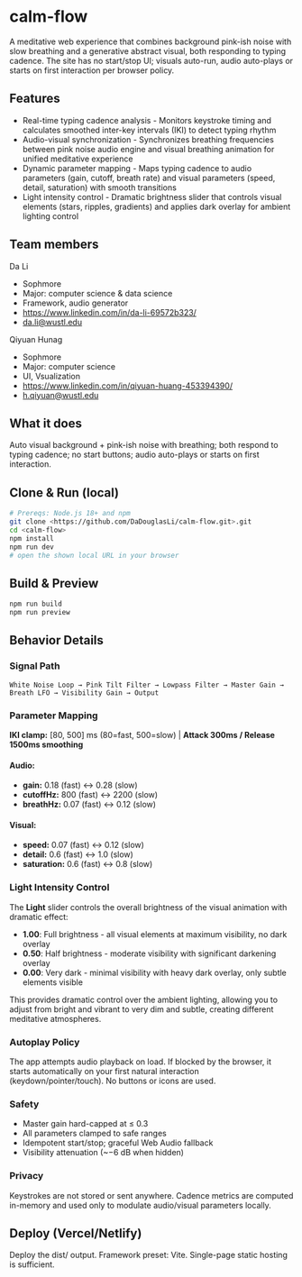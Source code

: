 # calm-flow

A meditative web experience that combines background pink-ish noise with slow breathing and a generative abstract visual, both responding to typing cadence. The site has no start/stop UI; visuals auto-run, audio auto-plays or starts on first interaction per browser policy.

## Features
- Real-time typing cadence analysis - Monitors keystroke timing and calculates smoothed inter-key intervals (IKI) to detect typing rhythm
- Audio-visual synchronization - Synchronizes breathing frequencies between pink noise audio engine and visual breathing animation for unified meditative experience
- Dynamic parameter mapping - Maps typing cadence to audio parameters (gain, cutoff, breath rate) and visual parameters (speed, detail, saturation) with smooth transitions
- Light intensity control - Dramatic brightness slider that controls visual elements (stars, ripples, gradients) and applies dark overlay for ambient lighting control

## Team members
Da Li
- Sophmore
- Major: computer science & data science
- Framework, audio generator
- https://www.linkedin.com/in/da-li-69572b323/
- da.li@wustl.edu

Qiyuan Hunag
- Sophmore
- Major: computer science
- UI, Vsualization
- https://www.linkedin.com/in/qiyuan-huang-453394390/
- h.qiyuan@wustl.edu

## What it does

Auto visual background + pink-ish noise with breathing; both respond to typing cadence; no start buttons; audio auto-plays or starts on first interaction.

## Clone & Run (local)

```bash
# Prereqs: Node.js 18+ and npm
git clone <https://github.com/DaDouglasLi/calm-flow.git>.git
cd <calm-flow>
npm install
npm run dev
# open the shown local URL in your browser
```

## Build & Preview

```bash
npm run build
npm run preview
```

## Behavior Details

### Signal Path

```
White Noise Loop → Pink Tilt Filter → Lowpass Filter → Master Gain → Breath LFO → Visibility Gain → Output
```

### Parameter Mapping

**IKI clamp:** [80, 500] ms (80=fast, 500=slow) | **Attack 300ms / Release 1500ms smoothing**

#### Audio:
- **gain:** 0.18 (fast) ↔ 0.28 (slow)
- **cutoffHz:** 800 (fast) ↔ 2200 (slow)  
- **breathHz:** 0.07 (fast) ↔ 0.12 (slow)

#### Visual:
- **speed:** 0.07 (fast) ↔ 0.12 (slow)
- **detail:** 0.6 (fast) ↔ 1.0 (slow)
- **saturation:** 0.6 (fast) ↔ 0.8 (slow)

### Light Intensity Control

The **Light** slider controls the overall brightness of the visual animation with dramatic effect:

- **1.00**: Full brightness - all visual elements at maximum visibility, no dark overlay
- **0.50**: Half brightness - moderate visibility with significant darkening overlay
- **0.00**: Very dark - minimal visibility with heavy dark overlay, only subtle elements visible

This provides dramatic control over the ambient lighting, allowing you to adjust from bright and vibrant to very dim and subtle, creating different meditative atmospheres.

### Autoplay Policy

The app attempts audio playback on load. If blocked by the browser, it starts automatically on your first natural interaction (keydown/pointer/touch). No buttons or icons are used.

### Safety

- Master gain hard-capped at ≤ 0.3
- All parameters clamped to safe ranges
- Idempotent start/stop; graceful Web Audio fallback
- Visibility attenuation (~−6 dB when hidden)

### Privacy

Keystrokes are not stored or sent anywhere. Cadence metrics are computed in-memory and used only to modulate audio/visual parameters locally.

## Deploy (Vercel/Netlify)

Deploy the dist/ output. Framework preset: Vite. Single-page static hosting is sufficient.
